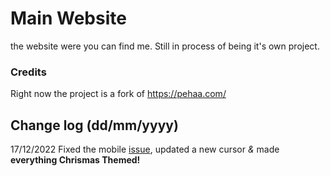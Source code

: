 # Main Website
the website were you can find me. Still in process of being it's own project.

### Credits
Right now the project is a fork of https://pehaa.com/



## Change log (dd/mm/yyyy)
17/12/2022 Fixed the mobile <a href="https://github.com/GabsEdits/website/issues/1" target="_blank" rel="noopener">issue</a>, updated a new cursor *&* made **everything Chrismas Themed!**

